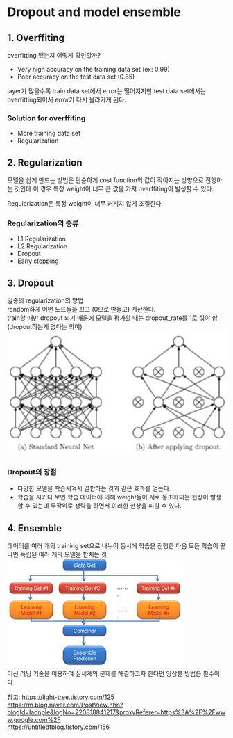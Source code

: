 # Dropout and model ensemble

## 1. Overffiting
overfitting 됐는지 어떻게 확인할까?
- Very high accuracy on the training data set (ex: 0.99)
- Poor accuracy on the test data set (0.85)

layer가 많을수록 train data set에서 error는 떨어지지만 test data set에서는 overfitting되어서 error가 다시 올라가게 된다.  

### Solution for overffiting
- More training data set
- Regularization

## 2. Regularization
모델을 쉽게 만드는 방법은 단순하게 cost function의 값이 작아지는 방향으로 진행하는 것인데 이 경우 특정 weight이 너무 큰 값을 가져 overffiting이 발생할 수 있다.  

Regularization은 특정 weight이 너무 커지지 않게 조절한다.  

### Regularization의 종류
- L1 Regularization
- L2 Regularization
- Dropout
- Early stopping

## 3. Dropout
일종의 regularization의 방법  
random하게 어떤 노드들을 끄고 (0으로 만들고) 계산한다.  
train할 때만 dropout 되기 때문에 모델을 평가할 때는 dropout_rate를 1로 줘야 함 (dropout하는게 없다는 의미)  
![dropout](https://github.com/jionchu/Study/blob/master/Deep%20Learning/images/dropout.png)  

### Dropout의 장점
- 다양한 모델을 학습시켜서 결합하는 것과 같은 효과를 얻는다.  
- 학습을 시키다 보면 학습 데이터에 의해 weight들이 서로 동조화되는 현상이 발생할 수 있는데 무작위로 생략을 하면서 이러한 현상을 피할 수 있다.

## 4. Ensemble
데이터를 여러 개의 training set으로 나누어 동시에 학습을 진행한 다음 모든 학습이 끝나면 독립된 여러 개의 모델을 합치는 것  
![model ensemble](https://github.com/jionchu/Study/blob/master/Deep%20Learning/images/model_ensemble.png)  
머신 러닝 기술을 이용하여 실세계의 문제를 해결하고자 한다면 앙상블 방법은 필수이다.  

참고: https://light-tree.tistory.com/125  
https://m.blog.naver.com/PostView.nhn?blogId=laonple&logNo=220818841217&proxyReferer=https%3A%2F%2Fwww.google.com%2F  
https://untitledtblog.tistory.com/156  